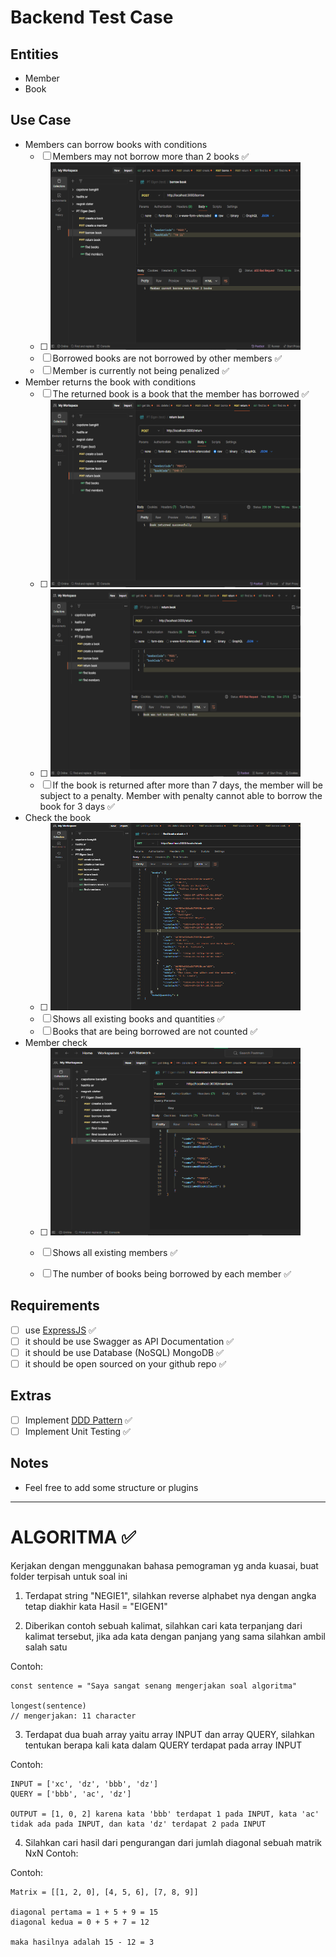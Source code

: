 # Backend Test Case

## Entities

- Member
- Book

## Use Case

- Members can borrow books with conditions
    - [ ]  Members may not borrow more than 2 books ✅
    - [ ]  <img src="https://raw.githubusercontent.com/mkp-kemal/test_eigentrimathema/development/doc/borrow%20not%203%20book.png" alt="Image 2" width="400" height="300">
    - [ ]  Borrowed books are not borrowed by other members ✅
    - [ ]  Member is currently not being penalized ✅
- Member returns the book with conditions
    - [ ]  The returned book is a book that the member has borrowed ✅
    - [ ]  <img src="https://raw.githubusercontent.com/mkp-kemal/test_eigentrimathema/development/doc/return%20book.png" alt="Image 3" width="400" height="300">
    - [ ]  <img src="https://raw.githubusercontent.com/mkp-kemal/test_eigentrimathema/development/doc/return%20no%20borrowed%20book.png" alt="Image 3" width="400" height="300">
    - [ ]  If the book is returned after more than 7 days, the member will be subject to a penalty. Member with penalty cannot able to borrow the book for 3 days ✅
- Check the book
    - [ ]  <img src="https://raw.githubusercontent.com/mkp-kemal/test_eigentrimathema/development/doc/find%20book%20with%20not%20stock%200.png" alt="Image 1" width="400" height="300">
    - [ ]  Shows all existing books and quantities ✅
    - [ ]  Books that are being borrowed are not counted ✅
- Member check
    - [ ]  <img src="https://raw.githubusercontent.com/mkp-kemal/test_eigentrimathema/development/doc/find%20all%20existing%20books%20and%20quantities.png" alt="Image 1" width="400" height="300">
    - [ ]  Shows all existing members ✅
    - [ ]  The number of books being borrowed by each member ✅


## Requirements

- [ ]  use [ExpressJS](https://expressjs.com/) ✅
- [ ]  it should be use Swagger as API Documentation ✅
- [ ]  it should be use Database (NoSQL) MongoDB ✅
- [ ]  it should be open sourced on your github repo ✅

## Extras

- [ ]  Implement [DDD Pattern]([https://khalilstemmler.com/articles/categories/domain-driven-design/](https://khalilstemmler.com/articles/categories/domain-driven-design/)) ✅
- [ ]  Implement Unit Testing ✅

## Notes
- Feel free to add some structure or plugins


------

# ALGORITMA ✅
Kerjakan dengan menggunakan bahasa pemograman yg anda kuasai, buat folder terpisah untuk soal ini

1. Terdapat string "NEGIE1", silahkan reverse alphabet nya dengan angka tetap diakhir kata Hasil = "EIGEN1"

2. Diberikan contoh sebuah kalimat, silahkan cari kata terpanjang dari kalimat tersebut, jika ada kata dengan panjang yang sama silahkan ambil salah satu

Contoh:  
```
const sentence = "Saya sangat senang mengerjakan soal algoritma"

longest(sentence) 
// mengerjakan: 11 character
```
3. Terdapat dua buah array yaitu array INPUT dan array QUERY, silahkan tentukan berapa kali kata dalam QUERY terdapat pada array INPUT

Contoh:  
```
INPUT = ['xc', 'dz', 'bbb', 'dz']  
QUERY = ['bbb', 'ac', 'dz']  

OUTPUT = [1, 0, 2] karena kata 'bbb' terdapat 1 pada INPUT, kata 'ac' tidak ada pada INPUT, dan kata 'dz' terdapat 2 pada INPUT
```

4. Silahkan cari hasil dari pengurangan dari jumlah diagonal sebuah matrik NxN Contoh:

Contoh:
```
Matrix = [[1, 2, 0], [4, 5, 6], [7, 8, 9]]

diagonal pertama = 1 + 5 + 9 = 15 
diagonal kedua = 0 + 5 + 7 = 12 

maka hasilnya adalah 15 - 12 = 3
```

